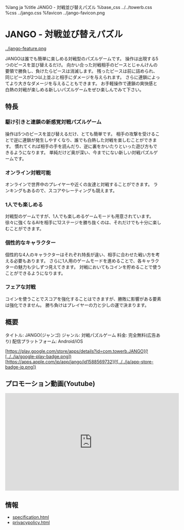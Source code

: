 %lang ja
%title JANGO - 対戦並び替えパズル
%base_css ../../towerb.css
%css ../jango.css
%favicon ../jango-favicon.png

# JANGO - 対戦並び替えパズル

[../jango-feature.png](![../jango-feature.png])

JANGOは誰でも簡単に楽しめる対戦型のパズルゲームです。
操作は出現する5つのピースを並び替えるだけ。
向かい合った対戦相手のピースとじゃんけんの要領で勝負し、負けたらピースは消滅します。
残ったピースは前に詰められ、同じピースが2つ以上並ぶと相手にダメージを与えられます。
さらに連鎖によってより大きなダメージを与えることもできます。
お手軽操作で連鎖の爽快感と白熱の対戦が楽しめる新しいパズルゲームをぜひ楽しんでみて下さい。

## 特長

### 駆け引きと連鎖の新感覚対戦パズルゲーム

操作は5つのピースを並び替えるだけ、とても簡単です。
相手の攻撃を受けることで逆に連鎖が発生しやすくなり、誰でも白熱した対戦を楽しむことができます。
慣れてくれば相手の手を読んだり、逆に裏をかいたりといった遊び方もできるようになります。
単純だけど奥が深い、今までにない新しい対戦パズルゲームです。

### オンライン対戦可能

オンラインで世界中のプレイヤーや近くの友達と対戦することができます。
ランキングもあるので、スコアやレーティングも競えます。

### 1人でも楽しめる

対戦型のゲームですが、1人でも楽しめるゲームモードも用意されています。
徐々に強くなるAIを相手に12ステージを勝ち抜くのは、それだけでも十分に楽しむことができます。

### 個性的なキャラクター

個性的な4人のキャラクターはそれぞれ特長が違い、相手に合わせた戦い方を考える必要もあります。
さらに1人用のゲームモードを進めることで、各キャラクターの魅力も少しずつ見えてきます。
対戦においてもコインを貯めることで使うことができるようになります。

### フェアな対戦

コインを使うことでスコアを強化することはできますが、勝敗に影響がある要素は強化できません。
勝ち負けはプレイヤーの力と少しの運で決まります。

## 概要

タイトル: JANGO(ジャンゴ)
ジャンル: 対戦パズルゲーム
料金: 完全無料(広告あり)
配信プラットフォーム: Android/iOS

[https://play.google.com/store/apps/details?id=com.towerb.JANGO](![../../ja/google-play-badge.png]) \
[https://apps.apple.com/jp/app/jango/id1588569732](![../../ja/app-store-badge-jp.png])

## プロモーション動画(Youtube)

<iframe width="560" height="315" src="https://www.youtube.com/embed/VxVtVf3Dcl0" title="YouTube video player" frameborder="0" allow="accelerometer; autoplay; clipboard-write; encrypted-media; gyroscope; picture-in-picture" allowfullscreen></iframe>

## 情報

* [specification.html](仕様詳細)
* [privacypolicy.html](プライバシーポリシー)
